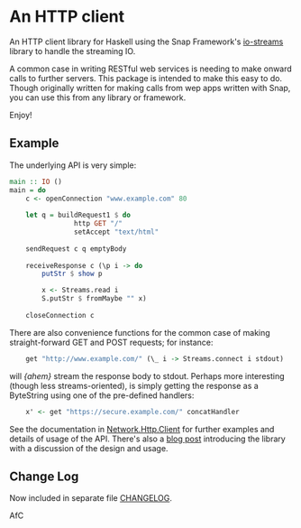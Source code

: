 An HTTP client
==============

An HTTP client library for Haskell using the Snap Framework's
[io-streams](https://hackage.haskell.org/package/io-streams) library to handle
the streaming IO.

A common case in writing RESTful web services is needing to make onward calls
to further servers. This package is intended to make this easy to do.
Though originally written for making calls from wep apps written with
Snap, you can use this from any library or framework.

Enjoy!

Example
-------

The underlying API is very simple:

```haskell
main :: IO ()
main = do
    c <- openConnection "www.example.com" 80
    
    let q = buildRequest1 $ do
                http GET "/"
                setAccept "text/html"
    
    sendRequest c q emptyBody
    
    receiveResponse c (\p i -> do
    	putStr $ show p

    	x <- Streams.read i
    	S.putStr $ fromMaybe "" x)
    
    closeConnection c
```

There are also convenience functions for the common case of making
straight-forward GET and POST requests; for instance:

```haskell
    get "http://www.example.com/" (\_ i -> Streams.connect i stdout)
```

will _{ahem}_ stream the response body to stdout. Perhaps more
interesting (though less streams-oriented), is simply getting the
response as a ByteString using one of the pre-defined handlers:

```haskell
    x' <- get "https://secure.example.com/" concatHandler
```

See the documentation in
[Network.Http.Client](https://hackage.haskell.org/package/http-streams/docs/Network-Http-Client.html)
for further examples and details of usage of the API. There's also a [blog
post](http://blogs.operationaldynamics.com/andrew/software/haskell/http-streams-introduction)
introducing the library with a discussion of the design and usage.

Change Log
----------

Now included in separate file [CHANGELOG](CHANGELOG.markdown).

AfC

